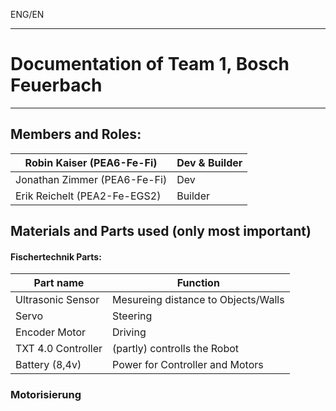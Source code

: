 ENG/EN

--- 
# Documentation of Team 1, Bosch Feuerbach
---

## Members and Roles:

|Robin Kaiser (PEA6-Fe-Fi)|Dev & Builder|
|-|-|
|Jonathan Zimmer (PEA6-Fe-Fi)|Dev|
|Erik Reichelt (PEA2-Fe-EGS2)|Builder|

## Materials and Parts used (only most important)
#### Fischertechnik Parts:
| Part name | Function |
| -         | -        |
| Ultrasonic Sensor | Mesureing distance to Objects/Walls |
| Servo | Steering |
| Encoder Motor | Driving |
| TXT 4.0 Controller | (partly) controlls the Robot |
| Battery (8,4v) | Power for Controller and Motors |

### Motorisierung

